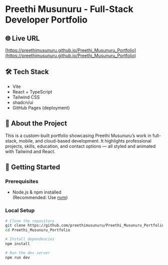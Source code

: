 # Preethi Musunuru - Full-Stack Developer Portfolio

## 🌐 Live URL

[https://preethimusunuru.github.io/Preethi_Musunuru_Portfolio](https://preethimusunuru.github.io/Preethi_Musunuru_Portfolio)

## 🛠️ Tech Stack

- Vite
- React + TypeScript
- Tailwind CSS
- shadcn/ui
- GitHub Pages (deployment)

## 🧠 About the Project

This is a custom-built portfolio showcasing Preethi Musunuru’s work in full-stack, mobile, and cloud-based development. It highlights professional projects, skills, education, and contact options — all styled and animated with Tailwind and React.

## 🚀 Getting Started

### Prerequisites

- Node.js & npm installed  
(Recommended: Use [nvm](https://github.com/nvm-sh/nvm))

### Local Setup

```bash
# Clone the repository
git clone https://github.com/preethimusunuru/Preethi_Musunuru_Portfolio.git
cd Preethi_Musunuru_Portfolio

# Install dependencies
npm install

# Run the dev server
npm run dev
